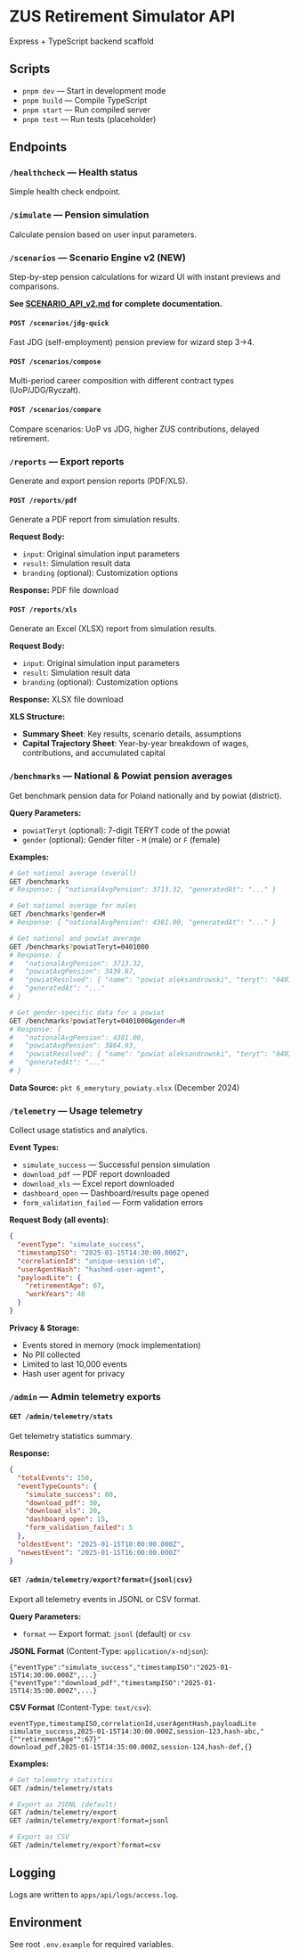 # ZUS Retirement Simulator API

Express + TypeScript backend scaffold

## Scripts

- `pnpm dev` — Start in development mode
- `pnpm build` — Compile TypeScript
- `pnpm start` — Run compiled server
- `pnpm test` — Run tests (placeholder)

## Endpoints

### `/healthcheck` — Health status
Simple health check endpoint.

### `/simulate` — Pension simulation
Calculate pension based on user input parameters.

### `/scenarios` — Scenario Engine v2 (NEW)
Step-by-step pension calculations for wizard UI with instant previews and comparisons.

**See [SCENARIO_API_v2.md](../../SCENARIO_API_v2.md) for complete documentation.**

#### `POST /scenarios/jdg-quick`
Fast JDG (self-employment) pension preview for wizard step 3→4.

#### `POST /scenarios/compose`
Multi-period career composition with different contract types (UoP/JDG/Ryczałt).

#### `POST /scenarios/compare`
Compare scenarios: UoP vs JDG, higher ZUS contributions, delayed retirement.

### `/reports` — Export reports
Generate and export pension reports (PDF/XLS).

#### `POST /reports/pdf`
Generate a PDF report from simulation results.

**Request Body:**
- `input`: Original simulation input parameters
- `result`: Simulation result data
- `branding` (optional): Customization options

**Response:** PDF file download

#### `POST /reports/xls`
Generate an Excel (XLSX) report from simulation results.

**Request Body:**
- `input`: Original simulation input parameters
- `result`: Simulation result data
- `branding` (optional): Customization options

**Response:** XLSX file download

**XLS Structure:**
- **Summary Sheet**: Key results, scenario details, assumptions
- **Capital Trajectory Sheet**: Year-by-year breakdown of wages, contributions, and accumulated capital

### `/benchmarks` — National & Powiat pension averages
Get benchmark pension data for Poland nationally and by powiat (district).

**Query Parameters:**
- `powiatTeryt` (optional): 7-digit TERYT code of the powiat
- `gender` (optional): Gender filter - `M` (male) or `F` (female)

**Examples:**
```bash
# Get national average (overall)
GET /benchmarks
# Response: { "nationalAvgPension": 3713.32, "generatedAt": "..." }

# Get national average for males
GET /benchmarks?gender=M
# Response: { "nationalAvgPension": 4381.00, "generatedAt": "..." }

# Get national and powiat average
GET /benchmarks?powiatTeryt=0401000
# Response: {
#   "nationalAvgPension": 3713.32,
#   "powiatAvgPension": 3439.87,
#   "powiatResolved": { "name": "powiat aleksandrowski", "teryt": "0401000" },
#   "generatedAt": "..."
# }

# Get gender-specific data for a powiat
GET /benchmarks?powiatTeryt=0401000&gender=M
# Response: {
#   "nationalAvgPension": 4381.00,
#   "powiatAvgPension": 3864.93,
#   "powiatResolved": { "name": "powiat aleksandrowski", "teryt": "0401000" },
#   "generatedAt": "..."
# }
```

**Data Source:** `pkt 6_emerytury_powiaty.xlsx` (December 2024)

### `/telemetry` — Usage telemetry
Collect usage statistics and analytics.

**Event Types:**
- `simulate_success` — Successful pension simulation
- `download_pdf` — PDF report downloaded
- `download_xls` — Excel report downloaded
- `dashboard_open` — Dashboard/results page opened
- `form_validation_failed` — Form validation errors

**Request Body (all events):**
```json
{
  "eventType": "simulate_success",
  "timestampISO": "2025-01-15T14:30:00.000Z",
  "correlationId": "unique-session-id",
  "userAgentHash": "hashed-user-agent",
  "payloadLite": {
    "retirementAge": 67,
    "workYears": 40
  }
}
```

**Privacy & Storage:**
- Events stored in memory (mock implementation)
- No PII collected
- Limited to last 10,000 events
- Hash user agent for privacy

### `/admin` — Admin telemetry exports

#### `GET /admin/telemetry/stats`
Get telemetry statistics summary.

**Response:**
```json
{
  "totalEvents": 150,
  "eventTypeCounts": {
    "simulate_success": 80,
    "download_pdf": 30,
    "download_xls": 20,
    "dashboard_open": 15,
    "form_validation_failed": 5
  },
  "oldestEvent": "2025-01-15T10:00:00.000Z",
  "newestEvent": "2025-01-15T16:00:00.000Z"
}
```

#### `GET /admin/telemetry/export?format={jsonl|csv}`
Export all telemetry events in JSONL or CSV format.

**Query Parameters:**
- `format` — Export format: `jsonl` (default) or `csv`

**JSONL Format** (Content-Type: `application/x-ndjson`):
```jsonl
{"eventType":"simulate_success","timestampISO":"2025-01-15T14:30:00.000Z",...}
{"eventType":"download_pdf","timestampISO":"2025-01-15T14:35:00.000Z",...}
```

**CSV Format** (Content-Type: `text/csv`):
```csv
eventType,timestampISO,correlationId,userAgentHash,payloadLite
simulate_success,2025-01-15T14:30:00.000Z,session-123,hash-abc,"{""retirementAge"":67}"
download_pdf,2025-01-15T14:35:00.000Z,session-124,hash-def,{}
```

**Examples:**
```bash
# Get telemetry statistics
GET /admin/telemetry/stats

# Export as JSONL (default)
GET /admin/telemetry/export
GET /admin/telemetry/export?format=jsonl

# Export as CSV
GET /admin/telemetry/export?format=csv
```

## Logging
Logs are written to `apps/api/logs/access.log`.

## Environment
See root `.env.example` for required variables.
